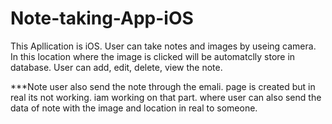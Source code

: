 # Note-taking-App-iOS
This Apllication is iOS. User can take notes and images by useing camera. In this location where the image is clicked will be automatclly store in database. User can add, edit, delete, view the note.

***Note user also send the note through the emali. page is created but in real its not working. iam working on that part. where user can also send the data of note with the image and location in real to someone.
